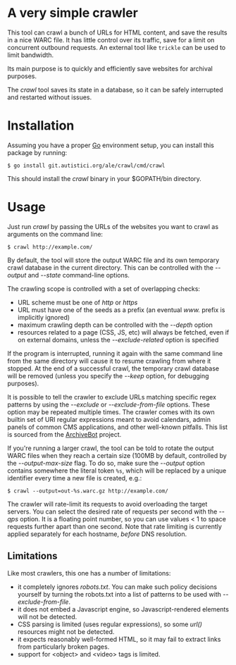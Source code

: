 A very simple crawler
=====================

This tool can crawl a bunch of URLs for HTML content, and save the
results in a nice WARC file. It has little control over its traffic,
save for a limit on concurrent outbound requests. An external tool
like `trickle` can be used to limit bandwidth.

Its main purpose is to quickly and efficiently save websites for
archival purposes.

The *crawl* tool saves its state in a database, so it can be safely
interrupted and restarted without issues.

# Installation

Assuming you have a proper [Go](https://golang.org/) environment setup,
you can install this package by running:

    $ go install git.autistici.org/ale/crawl/cmd/crawl

This should install the *crawl* binary in your $GOPATH/bin directory.

# Usage

Just run *crawl* by passing the URLs of the websites you want to crawl
as arguments on the command line:

    $ crawl http://example.com/

By default, the tool will store the output WARC file and its own
temporary crawl database in the current directory. This can be
controlled with the *--output* and *--state* command-line options.

The crawling scope is controlled with a set of overlapping checks:

* URL scheme must be one of *http* or *https*
* URL must have one of the seeds as a prefix (an eventual *www.*
  prefix is implicitly ignored)
* maximum crawling depth can be controlled with the *--depth* option
* resources related to a page (CSS, JS, etc) will always be fetched,
  even if on external domains, unless the *--exclude-related* option
  is specified

If the program is interrupted, running it again with the same command
line from the same directory will cause it to resume crawling from
where it stopped. At the end of a successful crawl, the temporary
crawl database will be removed (unless you specify the *--keep*
option, for debugging purposes).

It is possible to tell the crawler to exclude URLs matching specific
regex patterns by using the *--exclude* or *--exclude-from-file*
options. These option may be repeated multiple times. The crawler
comes with its own builtin set of URI regular expressions meant to
avoid calendars, admin panels of common CMS applications, and other
well-known pitfalls. This list is sourced from the
[ArchiveBot](https://github.com/ArchiveTeam/ArchiveBot) project.

If you're running a larger crawl, the tool can be told to rotate the
output WARC files when they reach a certain size (100MB by default,
controlled by the *--output-max-size* flag. To do so, make sure the
*--output* option contains somewhere the literal token `%s`, which
will be replaced by a unique identifier every time a new file is
created, e.g.:

    $ crawl --output=out-%s.warc.gz http://example.com/

The crawler will rate-limit its requests to avoid overloading the
target servers. You can select the desired rate of requests per second
with the *--qps* option. It is a floating point number, so you can use
values < 1 to space requests further apart than one second. Note that
rate limiting is currently applied separately for each hostname,
*before* DNS resolution.

## Limitations

Like most crawlers, this one has a number of limitations:

* it completely ignores *robots.txt*. You can make such policy
  decisions yourself by turning the robots.txt into a list of patterns
  to be used with *--exclude-from-file*.
* it does not embed a Javascript engine, so Javascript-rendered
  elements will not be detected.
* CSS parsing is limited (uses regular expressions), so some *url()*
  resources might not be detected.
* it expects reasonably well-formed HTML, so it may fail to extract
  links from particularly broken pages.
* support for \<object\> and \<video\> tags is limited.
